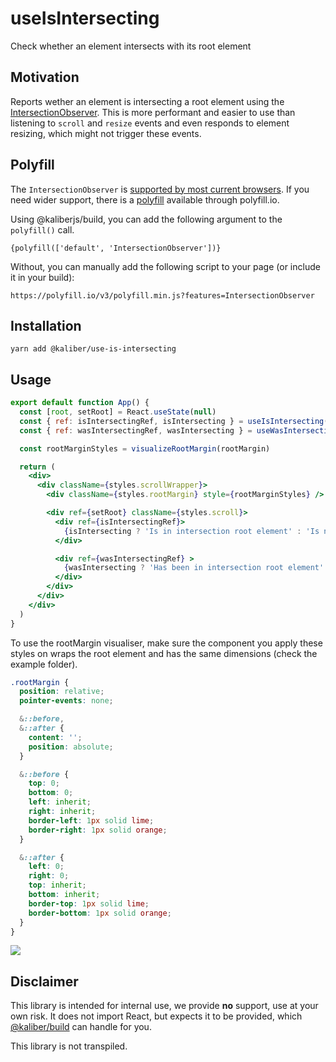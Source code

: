 # useIsIntersecting
Check whether an element intersects with its root element

## Motivation
Reports wether an element is intersecting a root element using the [IntersectionObserver](https://developer.mozilla.org/en-US/docs/Web/API/Intersection_Observer_API). This is more performant and easier to use than listening to `scroll` and `resize` events and even responds to element resizing, which might not trigger these events. 

## Polyfill
The `IntersectionObserver` is [supported by most current browsers](https://caniuse.com/#search=intersectionobserver). If you need wider support, there is a [polyfill](https://www.npmjs.com/package/intersection-observer) available through polyfill.io.

Using @kaliberjs/build, you can add the following argument to the `polyfill()` call.
```
{polyfill(['default', 'IntersectionObserver'])}
```

Without, you can manually add the following script to your page (or include it in your build):
```
https://polyfill.io/v3/polyfill.min.js?features=IntersectionObserver
```

## Installation

```
yarn add @kaliber/use-is-intersecting
```

## Usage
```jsx
export default function App() {
  const [root, setRoot] = React.useState(null)
  const { ref: isIntersectingRef, isIntersecting } = useIsIntersecting({ root, rootMargin })
  const { ref: wasIntersectingRef, wasIntersecting } = useWasIntersecting({ root, rootMargin })

  const rootMarginStyles = visualizeRootMargin(rootMargin)

  return (
    <div>
      <div className={styles.scrollWrapper}>
        <div className={styles.rootMargin} style={rootMarginStyles} />

        <div ref={setRoot} className={styles.scroll}>
          <div ref={isIntersectingRef}>
            {isIntersecting ? 'Is in intersection root element' : 'Is not in intersection root element'}
          </div>

          <div ref={wasIntersectingRef} >
            {wasIntersecting ? 'Has been in intersection root element' : 'Has not yet been in intersection root element'}
          </div>
        </div>
      </div>
    </div>
  )
}
```

To use the rootMargin visualiser, make sure the component you apply these styles on wraps the root element and has the same dimensions (check the example folder).
```css
.rootMargin {
  position: relative;
  pointer-events: none;

  &::before,
  &::after {
    content: '';
    position: absolute;
  }

  &::before {
    top: 0;
    bottom: 0;
    left: inherit;
    right: inherit;
    border-left: 1px solid lime;
    border-right: 1px solid orange;
  }

  &::after {
    left: 0;
    right: 0;
    top: inherit;
    bottom: inherit;
    border-top: 1px solid lime;
    border-bottom: 1px solid orange;
  }
}
```

![](https://media.giphy.com/media/H9TLJHctw7Efm/giphy.gif)

## Disclaimer
This library is intended for internal use, we provide __no__ support, use at your own risk. It does not import React, but expects it to be provided, which [@kaliber/build](https://kaliberjs.github.io/build/) can handle for you.

This library is not transpiled.
